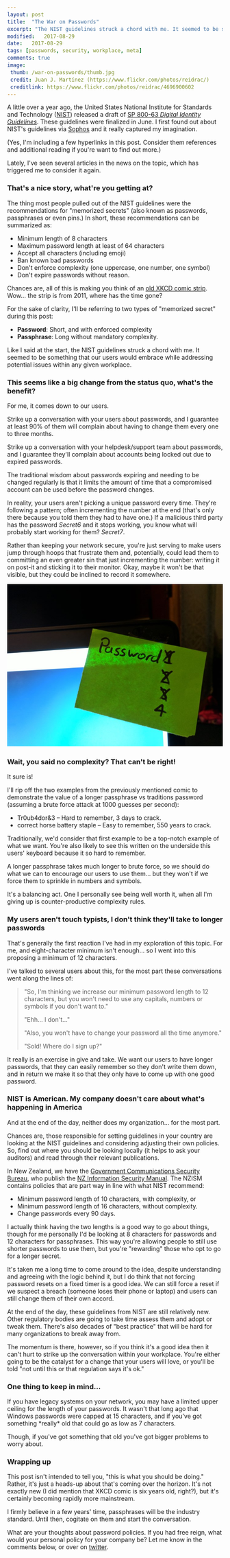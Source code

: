 ```yaml
---
layout: post
title:  "The War on Passwords"
excerpt: "The NIST guidelines struck a chord with me. It seemed to be something that our users would embrace while addressing potential issues within any given workplace"
modified:   2017-08-29
date:   2017-08-29
tags: [passwords, security, workplace, meta]
comments: true
image:
 thumb: /war-on-passwords/thumb.jpg
 credit: Juan J. Martínez (https://www.flickr.com/photos/reidrac/)
 creditlink: https://www.flickr.com/photos/reidrac/4696900602
---
```


A little over a year ago, the United States National Institute for Standards and
Technology ([NIST](https://www.nist.gov/)) released a draft of [SP 800-63
*Digital Identity Guidelines*](https://pages.nist.gov/800-63-3/). These guidelines
were finalized in June. I first found out about NIST's guidelines via
[Sophos](https://nakedsecurity.sophos.com/2016/08/18/nists-new-password-rules-what-you-need-to-know/)
and it really captured my imagination.

(Yes, I'm including a few hyperlinks in this post. Consider them references and
additional reading if you're want to find out more.)

Lately, I've seen several articles in the news on the topic, which has triggered
me to consider it again.

### That's a nice story, what're you getting at?

The thing most people pulled out of the NIST guidelines were the recommendations
for "memorized secrets" (also known as passwords, passphrases or even pins.) In
short, these recommendations can be summarized as:

-   Minimum length of 8 characters
-   Maximum password length at least of 64 characters
-   Accept all characters (including emoji)
-   Ban known bad passwords
-   Don't enforce complexity (one uppercase, one number, one symbol)
-   Don't expire passwords without reason.

Chances are, all of this is making you think of an [old XKCD comic
strip](https://xkcd.com/936/). Wow… the strip is from 2011, where has the time
gone?

For the sake of clarity, I'll be referring to two types of "memorized secret"
during this post:

-   **Password**: Short, and with enforced complexity
-   **Passphrase**: Long without mandatory complexity.

Like I said at the start, the NIST guidelines struck a chord with me. It seemed
to be something that our users would embrace while addressing potential issues
within any given workplace.

### This seems like a big change from the status quo, what's the benefit?

For me, it comes down to our users.

Strike up a conversation with your users about passwords, and I guarantee at
least 90% of them will complain about having to change them every one to three
months.

Strike up a conversation with your helpdesk/support team about passwords, and I
guarantee they'll complain about accounts being locked out due to expired
passwords.

The traditional wisdom about passwords expiring and needing to be changed
regularly is that it limits the amount of time that a compromised account can be
used before the password changes.

In reality, your users aren't picking a unique password every time. They're
following a pattern; often incrementing the number at the end (that's only there
because you told them they had to have one.) If a malicious third party has the
password *Secret6* and it stops working, you know what will probably start
working for them? *Secret7*.

Rather than keeping your network secure, you're just serving to make users jump
through hoops that frustrate them and, potentially, could lead them to
committing an even greater sin that just incrementing the number: writing it on
post-it and sticking it to their monitor. Okay, maybe it won't be that visible,
but they could be inclined to record it somewhere.

![Password History](/images/war-on-passwords/history.jpg)

### Wait, you said no complexity? That can't be right!

It sure is!

I'll rip off the two examples from the previously mentioned comic to demonstrate
the value of a longer passphrase vs traditions password (assuming a brute force
attack at 1000 guesses per second):

-   Tr0ub4dor&3 – Hard to remember, 3 days to crack.
-   correct horse battery staple – Easy to remember, 550 years to crack.

Traditionally, we'd consider that first example to be a top-notch example of
what we want. You're also likely to see this written on the underside this
users' keyboard because it so hard to remember.

A longer passphrase takes much longer to brute force, so we should do what we
can to encourage our users to use them… but they won't if we force them to
sprinkle in numbers and symbols.

It's a balancing act. One I personally see being well worth it, when all I'm giving
up is counter-productive complexity rules.

### My users aren't touch typists, I don't think they'll take to longer passwords

That's generally the first reaction I've had in my exploration of this topic.
For me, and eight-character minimum isn't enough… so I went into this proposing
a minimum of 12 characters.

I've talked to several users about this, for the most part these conversations
went along the lines of:

> "So, I'm thinking we increase our minimum password length to 12 characters, but
you won't need to use any capitals, numbers or symbols if you don't want to."
>
> "Ehh… I don't…"
>
> "Also, you won't have to change your password all the time anymore."
>
> "Sold! Where do I sign up?"

It really is an exercise in give and take. We want our users to have longer
passwords, that they can easily remember so they don't write them down, and in
return we make it so that they only have to come up with one good password.

### NIST is American. My company doesn't care about what's happening in America

And at the end of the day, neither does my organization… for the most part.

Chances are, those responsible for setting guidelines in your country are
looking at the NIST guidelines and considering adjusting their own policies. So,
find out where you should be looking locally (it helps to ask your auditors) and
read through their relevant publications.

In New Zealand, we have the [Government Communications Security
Bureau](https://www.gcsb.govt.nz/), who publish the [NZ Information Security
Manual](https://www.gcsb.govt.nz/publications/the-nz-information-security-manual/).
The NZISM contains policies that are part way in line with what NIST recommend:

-   Minimum password length of 10 characters, with complexity, or
-   Minimum password length of 16 characters, without complexity.
-   Change passwords every 90 days.

I actually think having the two lengths is a good way to go about things, though
for me personally I'd be looking at 8 characters for passwords and 12 characters
for passphrases. This way you're allowing people to still use shorter passwords
to use them, but you're "rewarding" those who opt to go for a longer secret.

It's taken me a long time to come around to the idea, despite understanding and
agreeing with the logic behind it, but I do think that not forcing password
resets on a fixed timer is a good idea. We can still force a reset if we suspect
a breach (someone loses their phone or laptop) and users can still change them
of their own accord.

At the end of the day, these guidelines from NIST are still relatively new.
Other regulatory bodies are going to take time assess them and adopt or tweak
them. There's also decades of "best practice" that will be hard for many
organizations to break away from.

The momentum is there, however, so if you think it's a good idea then it can't
hurt to strike up the conversation within your workplace. You're either going to
be the catalyst for a change that your users will love, or you'll be told "not
until this or that regulation says it's ok."

### One thing to keep in mind…

If you have legacy systems on your network, you may have a limited upper ceiling
for the length of your passwords. It wasn't that long ago that Windows passwords
were capped at 15 characters, and if you've got something \*really\* old that
could go as low as 7 characters.

Though, if you've got something that old you've got bigger problems to worry
about.

### Wrapping up

This post isn't intended to tell you, "this is what you should be doing."
Rather, it's just a heads-up about that's coming over the horizon. It's not
exactly new (I did mention that XKCD comic is six years old, right?), but it's
certainly becoming rapidly more mainstream.

I firmly believe in a few years' time, passphrases will be the industry
standard. Until then, cogitate on them and start the conversation.

What are your thoughts about password policies. If you had free reign, what
would your personal policy for your company be? Let me know in the comments
below, or over on [twitter](https://twitter.com/WindosNZ).
